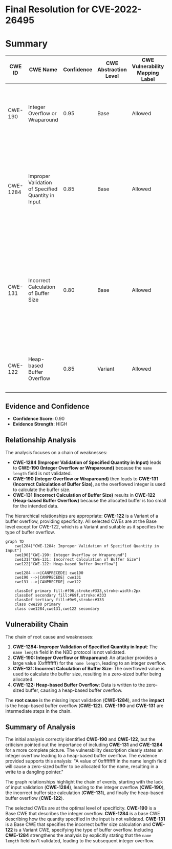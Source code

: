 # Final Resolution for CVE-2022-26495

# Summary
| CWE ID | CWE Name | Confidence | CWE Abstraction Level | CWE Vulnerability Mapping Label | CWE-Vulnerability Mapping Notes |
|---|---|---|---|---|---|
| CWE-190 | Integer Overflow or Wraparound | 0.95 | Base | Allowed | Primary CWE: Root cause of incorrect buffer size calculation and heap-based buffer overflow |
| CWE-1284 | Improper Validation of Specified Quantity in Input | 0.85 | Base | Allowed | Secondary CWE: Contributes to integer overflow by failing to validate the name length field, allowing an attacker to provide a malicious quantity. |
| CWE-131 | Incorrect Calculation of Buffer Size | 0.80 | Base | Allowed | Secondary CWE: Contributes to heap-based buffer overflow as a result of integer overflow. Result of the integer overflow leading to incorrect memory allocation size. |
| CWE-122 | Heap-based Buffer Overflow | 0.85 | Variant | Allowed | Secondary CWE: Result of integer overflow and incorrect buffer size calculation |

## Evidence and Confidence

*   **Confidence Score:** 0.90
*   **Evidence Strength:** HIGH

## Relationship Analysis
The analysis focuses on a chain of weaknesses:
  - **CWE-1284 (Improper Validation of Specified Quantity in Input)** leads to **CWE-190 (Integer Overflow or Wraparound)** because the `name length` field is not validated.
  - **CWE-190 (Integer Overflow or Wraparound)** then leads to **CWE-131 (Incorrect Calculation of Buffer Size)**, as the overflowed integer is used to calculate the buffer size.
  - **CWE-131 (Incorrect Calculation of Buffer Size)** results in **CWE-122 (Heap-based Buffer Overflow)** because the allocated buffer is too small for the intended data.

The hierarchical relationships are appropriate: **CWE-122** is a Variant of a buffer overflow, providing specificity. All selected CWEs are at the Base level except for CWE-122, which is a Variant and suitable as it specifies the type of buffer overflow.

```mermaid
graph TD
    cwe1284["CWE-1284: Improper Validation of Specified Quantity in Input"]
    cwe190["CWE-190: Integer Overflow or Wraparound"]
    cwe131["CWE-131: Incorrect Calculation of Buffer Size"]
    cwe122["CWE-122: Heap-based Buffer Overflow"]
    
    cwe1284 -->|CANPRECEDE| cwe190
    cwe190 -->|CANPRECEDE| cwe131
    cwe131 -->|CANPRECEDE| cwe122
    
    classDef primary fill:#f96,stroke:#333,stroke-width:2px
    classDef secondary fill:#69f,stroke:#333
    classDef tertiary fill:#9e9,stroke:#333
    class cwe190 primary
    class cwe1284,cwe131,cwe122 secondary
```

## Vulnerability Chain
The chain of root cause and weaknesses:
  1. **CWE-1284: Improper Validation of Specified Quantity in Input**: The `name length` field in the NBD protocol is not validated.
  2. **CWE-190: Integer Overflow or Wraparound**: An attacker provides a large value (0xffffffff) for the `name length`, leading to an integer overflow.
  3. **CWE-131: Incorrect Calculation of Buffer Size**: The overflowed value is used to calculate the buffer size, resulting in a zero-sized buffer being allocated.
  4. **CWE-122: Heap-based Buffer Overflow**: Data is written to the zero-sized buffer, causing a heap-based buffer overflow.

The **root cause** is the missing input validation (**CWE-1284**), and the **impact** is the heap-based buffer overflow (**CWE-122**). **CWE-190** and **CWE-131** are intermediate steps in the chain.

## Summary of Analysis
The initial analysis correctly identified **CWE-190** and **CWE-122**, but the criticism pointed out the importance of including **CWE-131** and **CWE-1284** for a more complete picture. The vulnerability description clearly states an integer overflow leading to a heap-based buffer overflow.
The evidence provided supports this analysis: "A value of 0xffffffff in the name length field will cause a zero-sized buffer to be allocated for the name, resulting in a write to a dangling pointer."

The graph relationships highlight the chain of events, starting with the lack of input validation (**CWE-1284**), leading to the integer overflow (**CWE-190**), the incorrect buffer size calculation (**CWE-131**), and finally the heap-based buffer overflow (**CWE-122**).

The selected CWEs are at the optimal level of specificity. **CWE-190** is a Base CWE that describes the integer overflow. **CWE-1284** is a base CWE describing how the quantity specified in the input is not validated. **CWE-131** is a Base CWE that specifies the incorrect buffer size calculation and **CWE-122** is a Variant CWE, specifying the type of buffer overflow.
Including **CWE-1284** strengthens the analysis by explicitly stating that the `name length` field isn't validated, leading to the subsequent integer overflow.